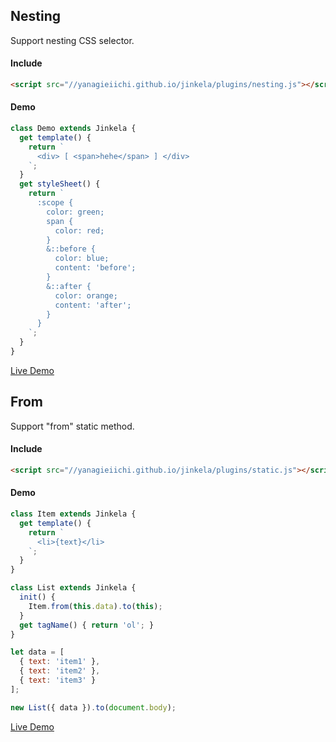 ## Nesting

Support nesting CSS selector.

#### Include

```html
<script src="//yanagieiichi.github.io/jinkela/plugins/nesting.js"></script>
```

#### Demo

```js
class Demo extends Jinkela {
  get template() {
    return `
      <div> [ <span>hehe</span> ] </div>
    `;
  }
  get styleSheet() {
    return `
      :scope {
        color: green;
        span {
          color: red;
        }
        &::before {
          color: blue;
          content: 'before';
        }
        &::after {
          color: orange;
          content: 'after';
        }
      }
    `;
  }
}
```

[Live Demo](../../demo/nesting-demo.html)

## From

Support "from" static method.

#### Include

```html
<script src="//yanagieiichi.github.io/jinkela/plugins/static.js"></script>
```

#### Demo

```js
class Item extends Jinkela {
  get template() {
    return `
      <li>{text}</li>
    `;
  }
}

class List extends Jinkela {
  init() {
    Item.from(this.data).to(this);
  }
  get tagName() { return 'ol'; }
}

let data = [
  { text: 'item1' },
  { text: 'item2' },
  { text: 'item3' }
];

new List({ data }).to(document.body);
```

[Live Demo](../../demo/from-demo.html)
